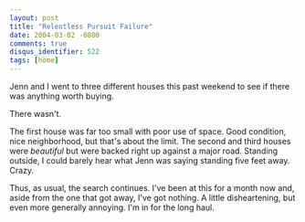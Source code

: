 ```yaml
---
layout: post
title: "Relentless Pursuit Failure"
date: 2004-03-02 -0800
comments: true
disqus_identifier: 522
tags: [home]
---
```

Jenn and I went to three different houses this past weekend to see if
there was anything worth buying.

 There wasn't.

 The first house was far too small with poor use of space. Good
condition, nice neighborhood, but that's about the limit. The second and
third houses were *beautiful* but were backed right up against a major
road. Standing outside, I could barely hear what Jenn was saying
standing five feet away. Crazy.

 Thus, as usual, the search continues. I've been at this for a month now
and, aside from the one that got away, I've got nothing. A little
disheartening, but even more generally annoying. I'm in for the long
haul.
